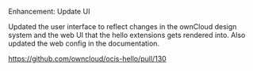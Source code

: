 Enhancement: Update UI

Updated the user interface to reflect changes in the ownCloud design system and the web UI that the hello extensions gets rendered into.
Also updated the web config in the documentation.

https://github.com/owncloud/ocis-hello/pull/130

